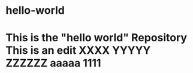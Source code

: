 # hello-world
This is the "hello world" Repository
This is an edit
XXXX
YYYYY
ZZZZZZ
aaaaa
1111
=====================================
